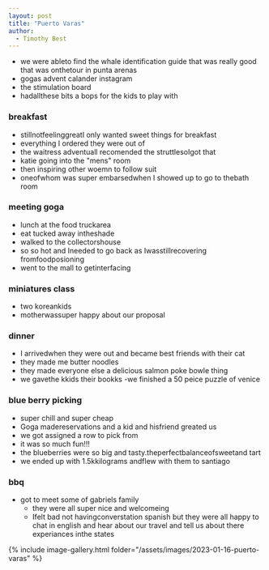 ```yaml
---
layout: post
title: "Puerto Varas"
author:
  - Timothy Best
---
```


- we were ableto find the whale identification guide that was really good that was onthetour in punta arenas
- gogas advent calander instagram
- the stimulation board
- hadallthese bits a bops for the kids to play with

### breakfast

- stillnotfeelinggreatI only wanted sweet things for breakfast
- everything I ordered they were out of
- the waitress adventuall recomended the struttlesoIgot that
- katie going into the "mens" room
- then inspiring other woemn to follow suit
- oneofwhom was super embarsedwhen I showed up to go to thebath room

### meeting goga

- lunch at the food truckarea
- eat tucked away intheshade
- walked to the collectorshouse
- so so hot and Ineeded to go back as Iwasstillrecovering fromfoodposioning
- went to the mall to getinterfacing

### miniatures class

- two koreankids
- motherwassuper happy about our proposal

### dinner

- I arrivedwhen they were out and became best friends with their cat
- they made me butter noodles
- they made everyone else a delicious salmon poke bowle thing
- we gavethe kkids their bookks
  -we finished a 50 peice puzzle of venice

### blue berry picking

- super chill and super cheap
- Goga madereservations and a kid and hisfriend greated us
- we got assigned a row to pick from
- it was so much fun!!!
- the blueberries were so big and tasty.theperfectbalanceofsweetand tart
- we ended up with 1.5kkilograms andflew with them to santiago

### bbq

- got to meet some of gabriels family
  - they were all super nice and welcomeing
  - Ifelt bad not havingconverstation spanish but they were all happy to chat in english and hear about our travel and tell us about there experiances inthe states

{% include image-gallery.html folder="/assets/images/2023-01-16-puerto-varas" %}

